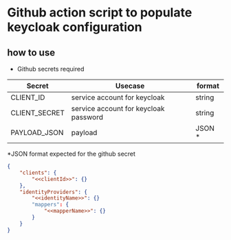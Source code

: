 # Github action script to populate keycloak configuration

## how to use

- Github secrets required

| Secret        | Usecase                               | format  |
| ------------- | ------------------------------------- | ------- |
| CLIENT_ID     | service account for keycloak          | string  |
| CLIENT_SECRET | service account for keycloak password | string  |
| PAYLOAD_JSON  | payload                               | JSON \* |

\*JSON format expected for the github secret

```json
{
    "clients": {
        "<<clientId>>": {}
    },
    "identityProviders": {
        "<<identityName>>": {}
        "mappers": {
            "<<mapperName>>": {}
        }
    }
}
```
